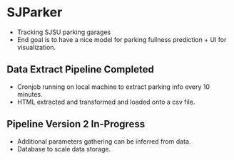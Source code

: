 # SJParker

- Tracking SJSU parking garages
- End goal is to have a nice model for parking fullness prediction + UI for visualization.

## Data Extract Pipeline Completed
- Cronjob running on local machine to extract parking info every 10 minutes. 
- HTML extracted and transformed and loaded onto a csv file.

## Pipeline Version 2 In-Progress
- Additional parameters gathering can be inferred from data.
- Database to scale data storage.



